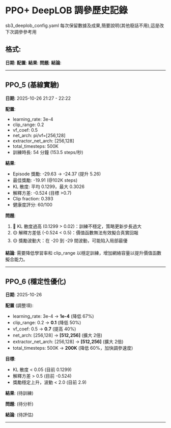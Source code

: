 # PPO+ DeepLOB 調參歷史記錄
sb3_deeplob_config.yaml
每次保留數據及成果,簡要說明(其他廢話不用),這是改下次調參參考用

## 格式:

**日期**:
**配置**:
**結果**:
**問題**:
**結論**:

---

## PPO_5 (基線實驗)

**日期**: 2025-10-26 21:27 - 22:22

**配置**:
- learning_rate: 3e-4
- clip_range: 0.2
- vf_coef: 0.5
- net_arch: pi/vf=[256,128]
- extractor_net_arch: [256,128]
- total_timesteps: 500K
- 訓練時長: 54 分鐘 (153.5 steps/秒)

**結果**:
- Episode 獎勵: -29.63 → -24.37 (提升 5.26)
- 最佳獎勵: -19.91 (@102K steps)
- KL 散度: 平均 0.1299，最大 0.3026
- 解釋方差: -0.524 (目標 >0.7)
- Clip fraction: 0.393
- 健康度評分: 60/100

**問題**:
1. 🔴 KL 散度過高 (0.1299 > 0.02)：訓練不穩定，策略更新步長過大
2. 🟡 解釋方差低 (-0.524 < 0.5)：價值函數無法有效擬合真實回報
3. 🟡 獎勵波動大：在 -20 到 -29 間波動，可能陷入局部最優

**結論**:
需要降低學習率和 clip_range 以穩定訓練，增加網絡容量以提升價值函數擬合能力。

---

## PPO_6 (穩定性優化)

**日期**: 2025-10-26

**配置** (調整項):
- learning_rate: 3e-4 → **1e-4** (降低 67%)
- clip_range: 0.2 → **0.1** (降低 50%)
- vf_coef: 0.5 → **0.7** (提高 40%)
- net_arch: [256,128] → **[512,256]** (擴大 2倍)
- extractor_net_arch: [256,128] → **[512,256]** (擴大 2倍)
- total_timesteps: 500K → **200K** (降低 60%，加快調參速度)

**目標**:
- KL 散度 < 0.05 (目前 0.1299)
- 解釋方差 > 0.5 (目前 -0.524)
- 獎勵穩定上升，波動 < 2.0 (目前 2.9)

**結果**: (待訓練)

**問題**: (待分析)

**結論**: (待評估)

---

